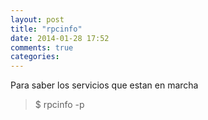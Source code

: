 ```yaml
---
layout: post
title: "rpcinfo"
date: 2014-01-28 17:52
comments: true
categories: 
---
```

Para saber los servicios que estan en marcha

>$ rpcinfo -p

